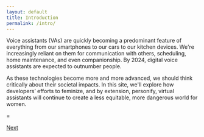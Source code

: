 ```yaml
---
layout: default
title: Introduction
permalink: /intro/
---
```

Voice assistants (VAs) are quickly becoming a predominant feature of everything from our smartphones to our cars to our kitchen devices. We're increasingly reliant on them for communication with others, scheduling, home maintenance, and even companionship. By 2024, digital voice assistants are expected to outnumber people.

As these technologies become more and more advanced, we should think critically about their societal impacts. In this site, we'll explore how developers’ efforts to feminize, and by extension, personify, virtual assistants will continue to create a less equitable, more dangerous world for women.

=

<a class="github-button" href="https://nishamcnealis.github.io/hagura/background/" data-icon="octicon-star" data-size="large" data-show-count="true" aria-label="Next: Background">Next</a>